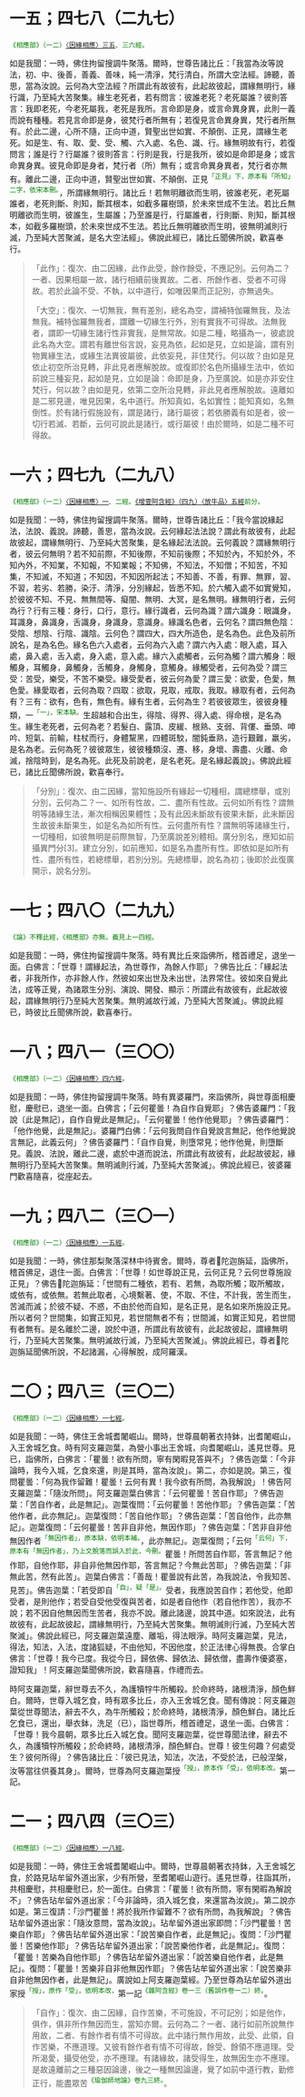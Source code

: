 # 一五；四七八（二九七）

<sup><font color="green">《相應部》（一二）[〈因緣相應〉三五](https://github.com/gwsice/buddhism/blob/master/%E6%97%A9%E6%9C%9F/%E5%8D%97%E4%BC%A0%E7%9B%B8%E5%BA%94%E9%83%A8/02%E5%9B%A0%E7%BC%98%E7%AF%87/12%20%E5%9B%A0%E7%BC%98%E7%9B%B8%E5%BA%94%203-4.md#12_35)、三六經。</font></sup>

如是我聞：一時，佛住拘留搜調牛聚落。爾時，世尊告諸比丘：「我當為汝等說法，初、中、後善，善義、善味，純一清淨，梵行清白，所謂大空法經。諦聽，善思，當為汝說。云何為大空法經？所謂此有故彼有，此起故彼起，謂緣無明行，緣行識，乃至純大苦聚集。緣生老死者，若有問言：彼誰老死？老死屬誰？彼則答言：我即老死，今老死屬我，老死是我所。言命即是身，或言命異身異，此則一義而說有種種。若見言命即是身，彼梵行者所無有；若復見言命異身異，梵行者所無有。於此二邊，心所不隨，正向中道，賢聖出世如實、不顛倒、正見，謂緣生老死。如是生、有、取、愛、受、觸、六入處、名色、識、行。緣無明故有行，若復問言；誰是行？行屬誰？彼則答言：行則是我，行是我所，彼如是命即是身；或言命異身異。彼見命即是身者，梵行者（所）無有；或言命異身異者，梵行者亦無有。離此二邊，正向中道，賢聖出世如實、不顛倒、正見<sup><font color="green">「正見」下，原本有「所知」二字，依宋本刪。</font></sup>，所謂緣無明行。諸比丘！若無明離欲而生明，彼誰老死，老死屬誰者，老死則斷、則知，斷其根本，如截多羅樹頭，於未來世成不生法。若比丘無明離欲而生明，彼誰生，生屬誰；乃至誰是行，行屬誰者，行則斷、則知，斷其根本，如截多羅樹頭，於未來世成不生法。若比丘無明離欲而生明，彼無明滅則行滅，乃至純大苦聚滅，是名大空法經」。佛說此經已，諸比丘聞佛所說，歡喜奉行。

> 「此作」：復次、由二因緣，此作此受，餘作餘受，不應記別。云何為二？一者、因果相屬一故，諸行相續前後異故。二者、所餘作者、受者不可得故。若於此論不受、不執，以中道行，如唯因果而正記別，亦無過失。
>
> 「大空」：復次、一切無我，無有差別，總名為空，謂補特伽羅無我，及法無我。補特伽羅無我者，謂離一切緣生行外，別有實我不可得故。法無我者，謂即一切緣生諸行性非實我，是無常故。如是二種，略攝為一，彼處說此名為大空。謂若有離世俗言說，妄見為依，起如是見，立如是論，謂有別物異緣生法，或緣生法異彼屬彼，此依妄見，非住梵行。何以故？由如是見依止初空所治見轉，非此見者應解脫故。或復即於名色所攝緣生法中，依如前說三種妄見，起如是見，立如是論：命即是身，乃至廣說。如是亦非安住梵行，何以故？由如是見，依第二空所治見轉，非此見者應解脫故。遠離如是二邪見邊，唯見因果，名中道行。所知真如，名如實性；能知真如，名無倒性。於有諸行假施設有，謂是諸行，諸行屬彼；若依勝義有如是者，彼一切行若滅、若斷，云何可說此是諸行，或行屬彼！由於爾時，如是二種不可得故。

# 一六；四七九（二九八）

<sup><font color="green">《相應部》（一二）[〈因緣相應〉一](https://github.com/gwsice/buddhism/blob/master/%E6%97%A9%E6%9C%9F/%E5%8D%97%E4%BC%A0%E7%9B%B8%E5%BA%94%E9%83%A8/02%E5%9B%A0%E7%BC%98%E7%AF%87/12%20%E5%9B%A0%E7%BC%98%E7%9B%B8%E5%BA%94%201-2.md#12_1)、二經。[《增壹阿含經》（四九）〈放牛品〉五經](https://github.com/gwsice/buddhism/blob/master/%E6%97%A9%E6%9C%9F/%E5%A2%9E%E4%B8%80%E9%98%BF%E5%90%AB%E7%BB%8F/46.md#49_5)前分。</font></sup>

如是我聞：一時，佛住拘留搜調牛聚落。爾時，世尊告諸比丘：「我今當說緣起法，法說、義說。諦聽，善思，當為汝說。云何緣起法法說？謂此有故彼有，此起故彼起，謂緣無明行、乃至純大苦聚集，是名緣起法法說。云何義說？謂緣無明行者，彼云何無明？若不知前際，不知後際，不知前後際；不知於內，不知於外，不知內外，不知業，不知報，不知業報；不知佛，不知法，不知僧；不知苦，不知集，不知滅，不知道；不知因，不知因所起法；不知善、不善，有罪、無罪，習、不習，若劣、若勝，染汙、清淨，分別緣起，皆悉不知。於六觸入處不如實覺知，於彼彼不知、不見、無無間等、癡闇、無明、大冥，是名無明。緣無明行者，云何為行？行有三種：身行，口行，意行。緣行識者，云何為識？謂六識身：眼識身，耳識身，鼻識身，舌識身，身識身，意識身。緣識名色者，云何名？謂四無色陰：受陰、想陰、行陰、識陰。云何色？謂四大，四大所造色，是名為色。此色及前所說名，是為名色。緣名色六入處者，云何為六入處？謂六內入處：眼入處，耳入處，鼻入處，舌入處，身入處，意入處。緣六入處觸者，云何為觸？謂六觸身：眼觸身，耳觸身，鼻觸身，舌觸身，身觸身，意觸身。緣觸受者，云何為受？謂三受：苦受，樂受，不苦不樂受。緣受愛者，彼云何為愛？謂三愛：欲愛，色愛，無色愛。緣愛取者，云何為取？四取：欲取，見取，戒取，我取。緣取有者，云何為有？三有：欲有，色有，無色有。緣有生者，云何為生？若彼彼眾生，彼彼身種類，一<sup><font color="green">「一」，宋本缺。</font></sup>生超越和合出生，得陰、得界、得入處、得命根，是名為生。緣生老死者，云何為老？若髮白、露頂、皮緩、根熟、支弱、背僂、垂頭、呻吟、短氣、前輸，柱杖而行，身體黧黑，四體斑駮，闇鈍垂熟，造行艱難，羸劣，是名為老。云何為死？彼彼眾生，彼彼種類沒、遷、移，身壞、壽盡、火離、命滅，捨陰時到，是名為死。此死及前說老，是名老死。是名緣起義說」。佛說此經已，諸比丘聞佛所說，歡喜奉行。

> 「分別」：復次、由二因緣，當知施設所有緣起一切種相，謂總標舉，或別分別，云何為二？一、如所有性故，二、盡所有性故。云何如所有性？謂無明等諸緣生法，漸次相稱因果體性；及有此因未斷故有彼果未斷，此未斷因生故彼未斷果生，如是名為如所有性。云何盡所有性？謂無明等諸緣生行，一切種相，如彼無明是前際無智，乃至廣說差別體相。廣分別名，應知如前攝異門分[3]。建立分別，如前應知，如是名為盡所有性。即依如是如所有性、盡所有性，若總標舉，若別分別。先總標舉，說名為初；後即於此復廣開示，說名分別。

# 一七；四八〇（二九九）

<sup><font color="green">《論》不釋此經，《相應部》亦無。義見上一四經。</font></sup>

如是我聞：一時，佛住拘留搜調牛聚落。時有異比丘來詣佛所，稽首禮足，退坐一面。白佛言：「世尊！謂緣起法，為世尊作，為餘人作耶」？佛告比丘：「緣起法者，非我所作，亦非餘人作，然彼如來出世及未出世，法界常住。彼如來自覺此法，成等正覺，為諸眾生分別、演說、開發、顯示：所謂此有故彼有，此起故彼起，謂緣無明行乃至純大苦聚集。無明滅故行滅，乃至純大苦聚滅」。佛說此經已，時彼比丘聞佛所說，歡喜奉行。

# 一八；四八一（三〇〇）

<sup><font color="green">《相應部》（一二）[〈因緣相應〉四六經](https://github.com/gwsice/buddhism/blob/master/%E6%97%A9%E6%9C%9F/%E5%8D%97%E4%BC%A0%E7%9B%B8%E5%BA%94%E9%83%A8/02%E5%9B%A0%E7%BC%98%E7%AF%87/12%20%E5%9B%A0%E7%BC%98%E7%9B%B8%E5%BA%94%205-6.md#12_46)。</font></sup>

如是我聞：一時，佛住拘留搜調牛聚落。時有異婆羅門，來詣佛所，與世尊面相慶慰，慶慰已，退坐一面。白佛言；「云何瞿曇！為自作自覺耶」？佛告婆羅門：「我說〔此是無記〕，自作自覺此是無記」。「云何瞿曇！他作他覺耶」？佛告婆羅門：「他作他覺，此是無記」。婆羅門白佛：「云何我問自作自覺說言無記，他作他覺說言無記，此義云何」？佛告婆羅門：「自作自覺，則墮常見；他作他覺，則墮斷見。義說、法說，離此二邊，處於中道而說法，所謂此有故彼有，此起故彼起，緣無明行乃至純大苦聚集。無明滅則行滅，乃至純大苦聚滅」。佛說此經已，彼婆羅門歡喜隨喜，從座起去。

# 一九；四八二（三〇一）

<sup><font color="green">《相應部》（一二）[〈因緣相應〉一五經](https://github.com/gwsice/buddhism/blob/master/%E6%97%A9%E6%9C%9F/%E5%8D%97%E4%BC%A0%E7%9B%B8%E5%BA%94%E9%83%A8/02%E5%9B%A0%E7%BC%98%E7%AF%87/12%20%E5%9B%A0%E7%BC%98%E7%9B%B8%E5%BA%94%201-2.md#12_15)。</font></sup>

如是我聞：一時，佛住那梨聚落深林中待賓舍。爾時，尊者𨅖陀迦旃延，詣佛所，稽首佛足，退住一面。白佛言：「世尊！如世尊說正見，云何正見？云何世尊施設正見」？佛告𨅖陀迦旃延：「世間有二種依，若有、若無，為取所觸；取所觸故，或依有，或依無。若無此取者，心境繫著、使，不取、不住，不計我，苦生而生，苦滅而滅；於彼不疑、不惑，不由於他而自知，是名正見，是名如來所施設正見。所以者何？世間集，如實正知見，若世間無者不有；世間滅，如實正知見，若世間有者無有。是名離於二邊，說於中道，所謂此有故彼有，此起故彼起，謂緣無明行，乃至純大苦聚集。無明滅故行滅，乃至純大苦聚滅」。佛說此經已，尊者𨅖陀迦旃延聞佛所說，不起諸漏，心得解脫，成阿羅漢。

# 二〇；四八三（三〇二）

<sup><font color="green">《相應部》（一二）[〈因緣相應〉一七經](https://github.com/gwsice/buddhism/blob/master/%E6%97%A9%E6%9C%9F/%E5%8D%97%E4%BC%A0%E7%9B%B8%E5%BA%94%E9%83%A8/02%E5%9B%A0%E7%BC%98%E7%AF%87/12%20%E5%9B%A0%E7%BC%98%E7%9B%B8%E5%BA%94%201-2.md#12_17)。</font></sup>

如是我聞：一時，佛住王舍城耆闍崛山。爾時，世尊晨朝著衣持鉢，出耆闍崛山，入王舍城乞食。時有阿支羅迦葉，為營小事出王舍城，向耆闍崛山，遙見世尊。見已，詣佛所，白佛言：「瞿曇！欲有所問，寧有閑暇見答與不」？佛告迦葉：「今非論時，我今入城，乞食來還，則是其時，當為汝說」。第二，亦如是說。第三，復問瞿曇：「何為我作留難！瞿曇！云何有異！我今欲有所問，為我解說」！佛告阿支羅迦葉：「隨汝所問」。阿支羅迦葉白佛言：「云何瞿曇！苦自作耶」？佛告迦葉：「苦自作者，此是無記」。迦葉復問：「云何瞿曇！苦他作耶」？佛告迦葉：「苦他作者，此亦無記」。迦葉復問：「苦自他作耶」？佛告迦葉：「苦自他作，此亦無記」。迦葉復問：「云何瞿曇！苦非自非他，無因作耶」？佛告迦葉：「苦非自非他無因作者<sup><font color="green">「無因作者」，原本缺，依明本補。</font></sup>，此亦無記」。迦葉復問；「云何<sup><font color="green">「云何」下，原本有「無因作者」，乃上文脫落而誤入於此，今刪。</font></sup>瞿曇！所問苦自作耶，答言無記？他作耶，自他作耶，非自非他無因作耶，答言無記？今無此苦耶」？佛告迦葉：「非無此苦，然有此苦」。迦葉白佛言：「善哉！瞿曇說有此苦，為我說法，令我知苦、見苦」。佛告迦葉：「若受即自<sup><font color="green">「自」，疑「是」。</font></sup>受者，我應說苦自作；若他受，他即受者，是則他作；若受自受他受復與苦者，如是者自他作（若自他作苦），我亦不說；若不因自他無因而生苦者，我亦不說。離此諸邊，說其中道。如來說法，此有故彼有，此起故彼起，謂緣無明行，乃至純大苦聚集。無明滅則行滅，乃至純大苦聚滅」。佛說此經已，阿支羅迦葉遠塵、離垢，得法眼淨。時阿支羅迦葉，見法，得法，知法，入法，度諸狐疑，不由他知，不因他度，於正法律心得無畏。合掌白佛言：「世尊！我今已度。我從今日，歸依佛、歸依法、歸依僧，盡壽作優婆塞，證知我」！阿支羅迦葉聞佛所說，歡喜隨喜，作禮而去。

時阿支羅迦葉，辭世尊去不久，為護犢牸牛所觸殺。於命終時，諸根清淨，顏色鮮白。爾時，世尊入城乞食，時有眾多比丘，亦入王舍城乞食。聞有傳說：阿支羅迦葉從世尊聞法，辭去不久，為牛所觸殺；於命終時，諸根清淨，顏色鮮白。諸比丘乞食已，還出，舉衣鉢，洗足（已），詣世尊所，稽首禮足，退坐一面。白佛言：「世尊！我今晨朝，眾多比丘入城乞食。聞阿支羅迦葉，從世尊聞法律，辭去不久，為護犢牸所觸殺；於命終時，諸根清淨，顏色鮮白。世尊！彼生何趣？何處受生？彼何所得」？佛告諸比丘：「彼已見法，知法，次法，不受於法，已般涅槃，汝等當往供養其身」。爾時，世尊為阿支羅迦葉授<sup><font color="green">「授」，原本作「受」，依明本改。</font></sup>第一記。

# 二一；四八四（三〇三）

<sup><font color="green">《相應部》（一二）[〈因緣相應〉一八經](https://github.com/gwsice/buddhism/blob/master/%E6%97%A9%E6%9C%9F/%E5%8D%97%E4%BC%A0%E7%9B%B8%E5%BA%94%E9%83%A8/02%E5%9B%A0%E7%BC%98%E7%AF%87/12%20%E5%9B%A0%E7%BC%98%E7%9B%B8%E5%BA%94%201-2.md#12_18)。</font></sup>

如是我聞：一時，佛住王舍城耆闍崛山中。爾時，世尊晨朝著衣持鉢，入王舍城乞食，於路見玷牟留外道出家，少有所營，至耆闍崛山遊行。遙見世尊，往詣其所，共相慶慰，共相慶慰已，於一面住。白佛言：「瞿曇！欲有所問，寧有閑暇為解說不」？佛告玷牟留外道出家：「今非論時，須入城乞食，來還當為汝說」。第二說亦如是。第三復請：「沙門瞿曇！將於我所作留難不？欲有所問，為我解說」？佛告玷牟留外道出家：「隨汝意問，當為汝說」。玷牟留外道出家即問：「沙門瞿曇！苦樂自作耶」？佛告玷牟留外道出家：「說苦樂自作者，此是無記」。復問：「沙門瞿曇！苦樂他作耶」？佛告玷牟留外道出家：「說苦樂他作者，此是無記」。復問：「瞿曇！苦樂為自他作耶」？佛告玷牟留外道出家：「說苦樂自他作者，此是無記」。復問：「瞿曇！苦樂非自非他無因作耶」？佛告玷牟留外道出家：「說苦樂非自非他無因作者，此是無記」。廣說如上阿支羅迦葉經。乃至世尊為玷牟留外道出家授<sup><font color="green">「授」，原作「受」，依明本改，</font></sup>第一記<sup><font color="green">《雜阿含經》卷一三（舊誤作卷一二）終。</font></sup>。

> 「自作」：復次、由二因緣，自作苦樂，不可施設，不可記別；如是他作，俱作，俱非所作無因而生，當知亦爾。云何為二？一者、諸行如前所說無作用故，二者、有餘作者有情不可得故。此中諸行無作用故，此受、此領，自作苦樂，不應道理。又彼有餘作者有情不可得故，餘受、餘領不應道理。受所渴愛，攝受他受，亦不應理。有諸緣故，諸受得生，故無因生亦不應理。是故遠離前之三種惡因論邊，後之一種無因論邊，覺了如前中道行教，勤修正行，能盡眾苦<sup><font color="green">《瑜伽師地論》卷九三終。</font></sup>。